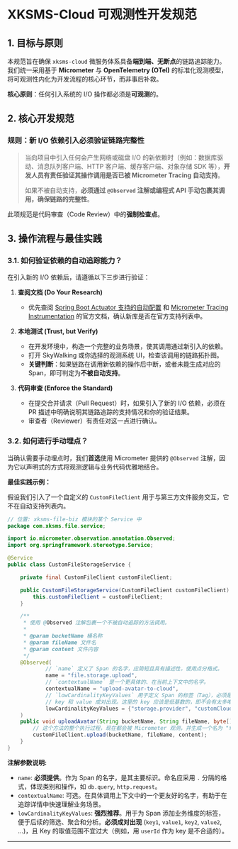 # XKSMS-Cloud 可观测性开发规范

## 1. 目标与原则

本规范旨在确保 `xksms-cloud` 微服务体系具备**端到端、无断点**的链路追踪能力。我们统一采用基于 **Micrometer** 与 **OpenTelemetry (OTel)** 的标准化观测模型，将可观测性内化为开发流程的核心环节，而非事后补救。

**核心原则**：任何引入系统的 I/O 操作都必须是**可观测**的。

## 2. 核心开发规范

### 规则：新 I/O 依赖引入必须验证链路完整性

> 当向项目中引入任何会产生网络或磁盘 I/O 的新依赖时（例如：数据库驱动、消息队列客户端、HTTP 客户端、缓存客户端、对象存储 SDK 等），**开发人员有责任验证其操作调用是否已被 Micrometer Tracing 自动支持**。
>
> 如果不被自动支持，**必须通过 `@Observed` 注解或编程式 API 手动包裹其调用，确保链路的完整性**。

此项规范是代码审查（Code Review）中的**强制检查点**。

## 3. 操作流程与最佳实践

### 3.1. 如何验证依赖的自动追踪能力？

在引入新的 I/O 依赖后，请遵循以下三步进行验证：

1. **查阅文档 (Do Your Research)**
    * 优先查阅 [Spring Boot Actuator 支持的自动配置](https://docs.spring.io/spring-boot/docs/current/reference/html/actuator.html#actuator.observability.auto-configuration)
      和 [Micrometer Tracing Instrumentation](https://micrometer.io/docs/tracing#_supported_instrumentations) 的官方文档，确认新库是否在官方支持列表中。

2. **本地测试 (Trust, but Verify)**
    * 在开发环境中，构造一个完整的业务场景，使其调用通过新引入的依赖。
    * 打开 SkyWalking 或你选择的观测系统 UI，检查该调用的链路拓扑图。
    * **关键判断**：如果链路在调用新依赖的操作后中断，或者未能生成对应的 Span，即可判定为**不被自动支持**。

3. **代码审查 (Enforce the Standard)**
    * 在提交合并请求（Pull Request）时，如果引入了新的 I/O 依赖，必须在 PR 描述中明确说明其链路追踪的支持情况和你的验证结果。
    * 审查者（Reviewer）有责任对这一点进行确认。

### 3.2. 如何进行手动埋点？

当确认需要手动埋点时，我们**首选**使用 Micrometer 提供的 `@Observed` 注解，因为它以声明式的方式将观测逻辑与业务代码优雅地结合。

**最佳实践示例：**

假设我们引入了一个自定义的 `CustomFileClient` 用于与第三方文件服务交互，它不在自动支持列表内。

```java
// 位置: xksms-file-biz 模块的某个 Service 中
package com.xksms.file.service;

import io.micrometer.observation.annotation.Observed;
import org.springframework.stereotype.Service;

@Service
public class CustomFileStorageService {

	private final CustomFileClient customFileClient;

	public CustomFileStorageService(CustomFileClient customFileClient) {
		this.customFileClient = customFileClient;
	}

	/**
	 * 使用 @Observed 注解包裹一个不被自动追踪的方法调用。
	 *
	 * @param bucketName 桶名称
	 * @param fileName 文件名
	 * @param content 文件内容
	 */
	@Observed(
			// `name` 定义了 Span 的名字，应简短且具有描述性，使用点分格式。
			name = "file.storage.upload",
			// `contextualName` 是一个更具体的、在当前上下文中的名字。
			contextualName = "upload-avatar-to-cloud",
			// `lowCardinalityKeyValues` 用于定义 Span 的标签（Tag），必须是键值对。
			// key 和 value 成对出现。这里的 key 应该是低基数的，即不会有太多唯一值。
			lowCardinalityKeyValues = {"storage.provider", "customCloud", "file.type", "image"}
	)
	public void uploadAvatar(String bucketName, String fileName, byte[] content) {
		// 这个方法的整个执行过程，现在都会被 Micrometer 观测，并生成一个名为 "file.storage.upload" 的 Span。
		customFileClient.upload(bucketName, fileName, content);
	}
}
```

**注解参数说明:**

* `name`: **必须提供**。作为 Span 的名字，是其主要标识。命名应采用 `.` 分隔的格式，体现类别和操作，如 `db.query`, `http.request`。
* `contextualName`: 可选。在具体调用上下文中的一个更友好的名字，有助于在追踪详情中快速理解业务场景。
* `lowCardinalityKeyValues`: **强烈推荐**。用于为 Span 添加业务维度的标签，便于后续的筛选、聚合和分析。**必须成对出现** (`key1`, `value1`, `key2`, `value2`, ...)，且 Key 的取值范围不宜过大（例如，用 `userId`
  作为 key 是不合适的）。

---